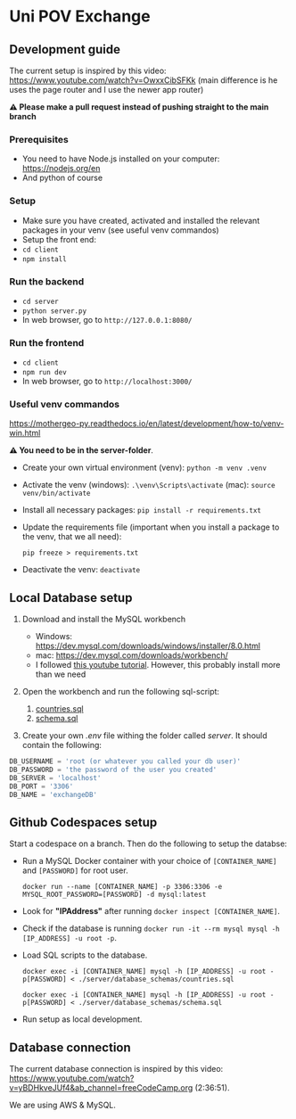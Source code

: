# Uni POV Exchange

## Development guide

The current setup is inspired by this video: https://www.youtube.com/watch?v=OwxxCibSFKk
(main difference is he uses the page router and I use the newer app router)

**⚠️ Please make a pull request instead of pushing straight to the main branch**

### Prerequisites

- You need to have Node.js installed on your computer: https://nodejs.org/en
- And python of course

### Setup

- Make sure you have created, activated and installed the relevant packages in your venv (see useful venv commandos)
- Setup the front end:
- `cd client`
- `npm install`

### Run the backend

- `cd server`
- `python server.py`
- In web browser, go to  `http://127.0.0.1:8080/`

### Run the frontend

- `cd client`
- `npm run dev`
- In web browser, go to `http://localhost:3000/`

### Useful venv commandos

https://mothergeo-py.readthedocs.io/en/latest/development/how-to/venv-win.html

**⚠️ You need to be in the server-folder**.

- Create your own virtual environment (venv):
  `python -m venv .venv`

- Activate the venv (windows):
  `.\venv\Scripts\activate`
  (mac):
  `source venv/bin/activate`

- Install all necessary packages:
  `pip install -r requirements.txt`

- Update the requirements file (important when you install a package to the venv, that we all need):

  `pip freeze > requirements.txt`

- Deactivate the venv:
  `deactivate`

## Local Database setup

1. Download and install the MySQL workbench

   - Windows: https://dev.mysql.com/downloads/windows/installer/8.0.html
   - mac: https://dev.mysql.com/downloads/workbench/
   - I followed [this youtube tutorial](https://www.youtube.com/watch?v=wgRwITQHszU). However, this probably install more than we need

2. Open the workbench and run the following sql-script:

   1. [countries.sql](server/database_schemas/countries.sql)
   2. [schema.sql](server/database_schemas/schema.sql)

3. Create your own _.env_ file withing the folder called _server_. It should contain the following:

```python
DB_USERNAME = 'root (or whatever you called your db user)'
DB_PASSWORD = 'the password of the user you created'
DB_SERVER = 'localhost'
DB_PORT = '3306'
DB_NAME = 'exchangeDB'
```

## Github Codespaces setup

Start a codespace on a branch. Then do the following to setup the databse:

- Run a MySQL Docker container with your choice of `[CONTAINER_NAME]` and `[PASSWORD]` for root user.

  `docker run --name [CONTAINER_NAME] -p 3306:3306 -e MYSQL_ROOT_PASSWORD=[PASSWORD] -d mysql:latest`

- Look for **"IPAddress"** after running `docker inspect [CONTAINER_NAME]`.
- Check if the database is running `docker run -it --rm mysql mysql -h [IP_ADDRESS] -u root -p`.
- Load SQL scripts to the database.

  `docker exec -i [CONTAINER_NAME] mysql -h [IP_ADDRESS] -u root -p[PASSWORD] < ./server/database_schemas/countries.sql`

  `docker exec -i [CONTAINER_NAME] mysql -h [IP_ADDRESS] -u root -p[PASSWORD] < ./server/database_schemas/schema.sql`

- Run setup as local development.

## Database connection

The current database connection is inspired by this video: https://www.youtube.com/watch?v=yBDHkveJUf4&ab_channel=freeCodeCamp.org (2:36:51).

We are using AWS & MySQL.
